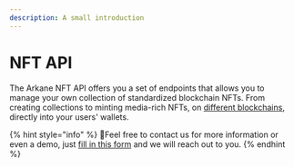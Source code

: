 ```yaml
---
description: A small introduction
---
```


# NFT API

The Arkane NFT API offers you a set of endpoints that allows you to manage your own collection of standardized blockchain NFTs. From creating collections to minting media-rich NFTs, on [different blockchains](retrieve-supported-chains.md), directly into your users' wallets.

{% hint style="info" %}
🧙Feel free to contact us for more information or even a demo, just [fill in this form](https://get.arkane.network/) and we will reach out to you.
{% endhint %}



